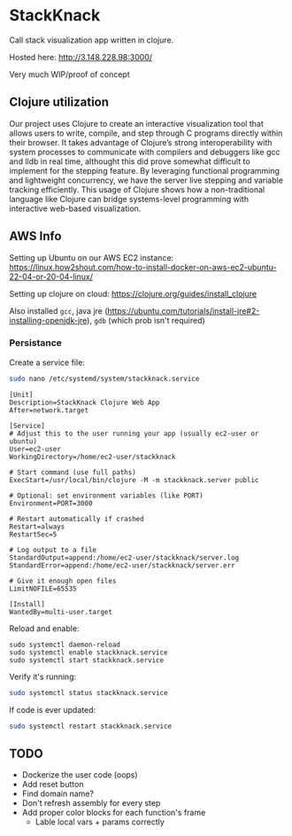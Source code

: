 # StackKnack

Call stack visualization app written in clojure.

Hosted here: http://3.148.228.98:3000/

Very much WIP/proof of concept

## Clojure utilization

Our project uses Clojure to create an interactive visualization tool that allows users to write, compile, and step through C programs directly within their browser.
It takes advantage of Clojure’s strong interoperability with system processes to communicate with compilers and debuggers like gcc and lldb in real time, althought this did prove somewhat difficult to implement for the stepping feature.
By leveraging functional programming and lightweight concurrency, we have the server live stepping and variable tracking efficiently.
This usage of Clojure shows how a non-traditional language like Clojure can bridge systems-level programming with interactive web-based visualization.

## AWS Info

Setting up Ubuntu on our AWS EC2 instance: https://linux.how2shout.com/how-to-install-docker-on-aws-ec2-ubuntu-22-04-or-20-04-linux/

Setting up clojure on cloud: https://clojure.org/guides/install_clojure

Also installed `gcc`, java jre (https://ubuntu.com/tutorials/install-jre#2-installing-openjdk-jre), `gdb` (which prob isn't required)

### Persistance

Create a service file:
```bash
sudo nano /etc/systemd/system/stackknack.service
```

```
[Unit]
Description=StackKnack Clojure Web App
After=network.target

[Service]
# Adjust this to the user running your app (usually ec2-user or ubuntu)
User=ec2-user
WorkingDirectory=/home/ec2-user/stackknack

# Start command (use full paths)
ExecStart=/usr/local/bin/clojure -M -m stackknack.server public

# Optional: set environment variables (like PORT)
Environment=PORT=3000

# Restart automatically if crashed
Restart=always
RestartSec=5

# Log output to a file
StandardOutput=append:/home/ec2-user/stackknack/server.log
StandardError=append:/home/ec2-user/stackknack/server.err

# Give it enough open files
LimitNOFILE=65535

[Install]
WantedBy=multi-user.target
```

Reload and enable:

```
sudo systemctl daemon-reload
sudo systemctl enable stackknack.service
sudo systemctl start stackknack.service
```

Verify it's running:

```bash
sudo systemctl status stackknack.service
```

If code is ever updated:
```bash
sudo systemctl restart stackknack.service
```

## TODO

* Dockerize the user code (oops)
* Add reset button
* Find domain name?
* Don't refresh assembly for every step
* Add proper color blocks for each function's frame
    * Lable local vars + params correctly